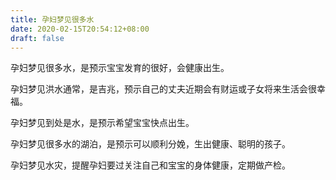 ```yaml
---
title: 孕妇梦见很多水
date: 2020-02-15T20:54:12+08:00
draft: false
---
```


孕妇梦见很多水，是预示宝宝发育的很好，会健康出生。


孕妇梦见洪水通常，是吉兆，预示自己的丈夫近期会有财运或子女将来生活会很幸福。


孕妇梦见到处是水，是预示希望宝宝快点出生。


孕妇梦见很多水的湖泊，是预示可以顺利分娩，生出健康、聪明的孩子。


孕妇梦见水灾，提醒孕妇要过关注自己和宝宝的身体健康，定期做产检。

